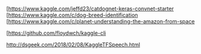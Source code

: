 [https://www.kaggle.com/jeffd23/catdognet-keras-convnet-starter
[https://www.kaggle.com/c/dog-breed-identification
[https://www.kaggle.com/c/planet-understanding-the-amazon-from-space

[https://github.com/floydwch/kaggle-cli

http://dsgeek.com/2018/02/08/KaggleTFSpeech.html
